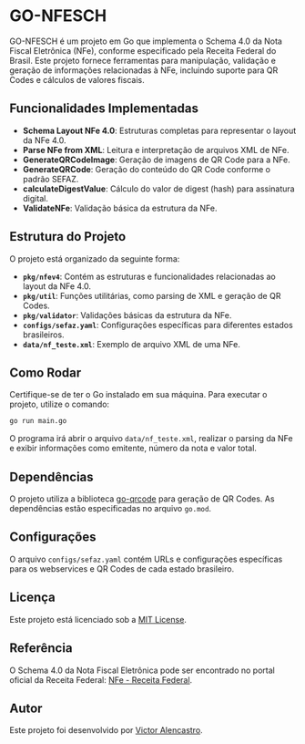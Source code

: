 # GO-NFESCH

GO-NFESCH é um projeto em Go que implementa o Schema 4.0 da Nota Fiscal Eletrônica (NFe), conforme especificado pela Receita Federal do Brasil. Este projeto fornece ferramentas para manipulação, validação e geração de informações relacionadas à NFe, incluindo suporte para QR Codes e cálculos de valores fiscais.

## Funcionalidades Implementadas

- **Schema Layout NFe 4.0**: Estruturas completas para representar o layout da NFe 4.0.
- **Parse NFe from XML**: Leitura e interpretação de arquivos XML de NFe.
- **GenerateQRCodeImage**: Geração de imagens de QR Code para a NFe.
- **GenerateQRCode**: Geração do conteúdo do QR Code conforme o padrão SEFAZ.
- **calculateDigestValue**: Cálculo do valor de digest (hash) para assinatura digital.
- **ValidateNFe**: Validação básica da estrutura da NFe.

## Estrutura do Projeto

O projeto está organizado da seguinte forma:

- **`pkg/nfev4`**: Contém as estruturas e funcionalidades relacionadas ao layout da NFe 4.0.
- **`pkg/util`**: Funções utilitárias, como parsing de XML e geração de QR Codes.
- **`pkg/validator`**: Validações básicas da estrutura da NFe.
- **`configs/sefaz.yaml`**: Configurações específicas para diferentes estados brasileiros.
- **`data/nf_teste.xml`**: Exemplo de arquivo XML de uma NFe.

## Como Rodar

Certifique-se de ter o Go instalado em sua máquina. Para executar o projeto, utilize o comando:

```bash
go run main.go
```

O programa irá abrir o arquivo `data/nf_teste.xml`, realizar o parsing da NFe e exibir informações como emitente, número da nota e valor total.

## Dependências

O projeto utiliza a biblioteca [go-qrcode](https://github.com/skip2/go-qrcode) para geração de QR Codes. As dependências estão especificadas no arquivo `go.mod`.

## Configurações

O arquivo `configs/sefaz.yaml` contém URLs e configurações específicas para os webservices e QR Codes de cada estado brasileiro.

## Licença

Este projeto está licenciado sob a [MIT License](LICENSE).

## Referência

O Schema 4.0 da Nota Fiscal Eletrônica pode ser encontrado no portal oficial da Receita Federal: [NFe - Receita Federal](https://www.nfe.fazenda.gov.br/portal/listaConteudo.aspx?tipoConteudo=BMPFMBoln3w=&AspxAutoDetectCookieSupport=1).

## Autor

Este projeto foi desenvolvido por [Victor Alencastro](https://www.victorcode.dev).